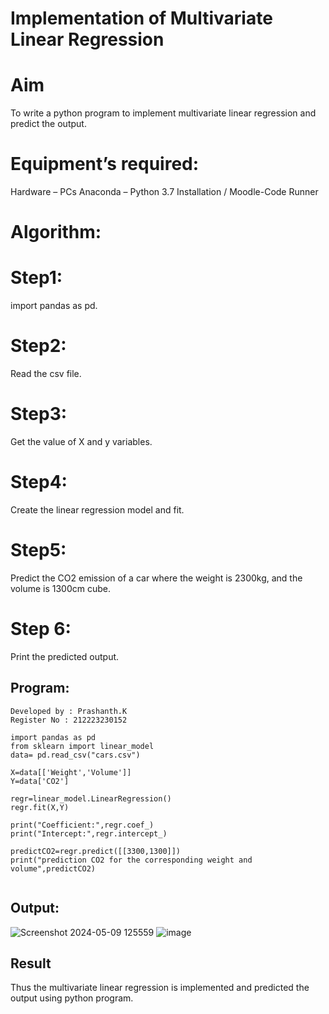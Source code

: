 # Implementation of Multivariate Linear Regression
# Aim
To write a python program to implement multivariate linear regression and predict the output.

# Equipment’s required:
Hardware – PCs
Anaconda – Python 3.7 Installation / Moodle-Code Runner

# Algorithm:
# Step1:
import pandas as pd.

# Step2:
Read the csv file.

# Step3:
Get the value of X and y variables.

# Step4:
Create the linear regression model and fit.

# Step5:
Predict the CO2 emission of a car where the weight is 2300kg, and the volume is 1300cm cube.

# Step 6:
Print the predicted output.

## Program:
```
Developed by : Prashanth.K
Register No : 212223230152

import pandas as pd
from sklearn import linear_model
data= pd.read_csv("cars.csv")

X=data[['Weight','Volume']]
Y=data['CO2']

regr=linear_model.LinearRegression()
regr.fit(X,Y)

print("Coefficient:",regr.coef_)
print("Intercept:",regr.intercept_)

predictCO2=regr.predict([[3300,1300]])
print("prediction CO2 for the corresponding weight and volume",predictCO2)


```
## Output:
![Screenshot 2024-05-09 125559](https://github.com/PRASHANTHRATHI/Multivariate-Linear-Regression/assets/145743120/7514549a-163e-4edb-8297-d5065f7cd062)
![image](https://github.com/PRASHANTHRATHI/Multivariate-Linear-Regression/assets/145743120/842234b8-7c56-4cc2-8cab-64ea7d38e551)


## Result
Thus the multivariate linear regression is implemented and predicted the output using python program.
